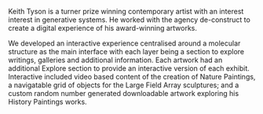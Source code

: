 Keith Tyson is a turner prize winning contemporary artist with an interest interest in generative systems. He worked with the agency de-construct to create a digital experience of his award-winning artworks.

We developed an interactive experience centralised around a molecular structure as the main interface with each layer being a section to explore writings, galleries and additional information. Each artwork had an additional Explore section to provide an interactive version of each exhibit.  Interactive included video based content of the creation of Nature Paintings, a navigatable grid of objects for the Large Field Array sculptures; and a custom random number generated downloadable artwork exploring his History Paintings works.